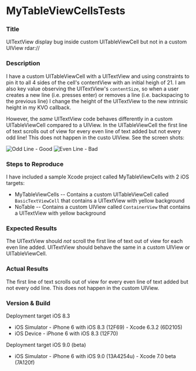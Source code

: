 # MyTableViewCellsTests

### Title

UITextView display bug inside custom UITableViewCell but not in a custom UIView
rdar://

### Description

I have a custom UITableViewCell with a UITextView and using constraints to pin it to all 4 sides of the cell's contentView with an initial heigh of 21.  I am also key value observing the UITextView's `contentSize`, so when a user creates a new line (i.e. presses enter) or removes a line (i.e. backspacing to the previous line) I change the height of the UITextView to the new intrinsic height in my KVO callback.

However, the *same* UITextView code behaves differently in a custom UITableViewCell compared to a UIView.  In the UITableViewCell the first line of text scrolls out of view for every even line of text added but not every odd line!  This does not happen in the custo UIView.  See the screen shots:

![Odd Line - Good](https://github.com/king7532/MyTableViewCells/OddLine-Good.png)
![Even Line - Bad](https://github.com/king7532/MyTableViewCells/EvenLine-Bad.png)

### Steps to Reproduce

I have included a sample Xcode project called MyTableViewCells with 2 iOS targets:
* MyTableViewCells -- Contains a custom UITableViewCell called `BasicTextViewCell` that contains a UITextView with yellow background
* NoTable -- Contains a custom UIView called `ContainerView` that contains a UITextView with yellow background

### Expected Results

The UITextView should *not* scroll the first line of text out of view for each even line added.  UITextView should behave the same in a custom UIView or UITableViewCell.

### Actual Results

The first line of text scrolls out of view for every even line of text added but not every odd line.  This does not happen in the custom UIView.

### Version & Build

Deployment target iOS 8.3
* iOS Simulator - iPhone 6 with iOS 8.3 (12F69) - Xcode 6.3.2 (6D2105)
* iOS Device - iPhone 6 with iOS 8.3 (12F70)

Deployment target iOS 9.0 (beta) 
* iOS Simulator - iPhone 6 with iOS 9.0 (13A4254u) - Xcode 7.0 beta (7A120f)
